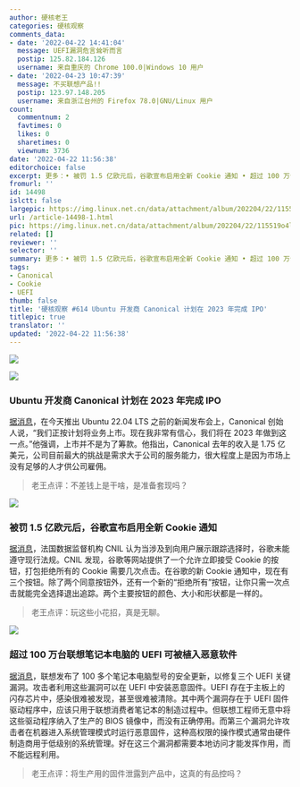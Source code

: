 ```yaml
---
author: 硬核老王
categories: 硬核观察
comments_data:
- date: '2022-04-22 14:41:04'
  message: UEFI漏洞危言耸听而言
  postip: 125.82.184.126
  username: 来自重庆的 Chrome 100.0|Windows 10 用户
- date: '2022-04-23 10:47:39'
  message: 不买联想产品!!
  postip: 123.97.148.205
  username: 来自浙江台州的 Firefox 78.0|GNU/Linux 用户
count:
  commentnum: 2
  favtimes: 0
  likes: 0
  sharetimes: 0
  viewnum: 3736
date: '2022-04-22 11:56:38'
editorchoice: false
excerpt: 更多：• 被罚 1.5 亿欧元后，谷歌宣布启用全新 Cookie 通知 • 超过 100 万台联想笔记本电脑的 UEFI 可被植入恶意软件
fromurl: ''
id: 14498
islctt: false
largepic: https://img.linux.net.cn/data/attachment/album/202204/22/115519o4l6662l9nv9sco3.jpg
url: /article-14498-1.html
pic: https://img.linux.net.cn/data/attachment/album/202204/22/115519o4l6662l9nv9sco3.jpg.thumb.jpg
related: []
reviewer: ''
selector: ''
summary: 更多：• 被罚 1.5 亿欧元后，谷歌宣布启用全新 Cookie 通知 • 超过 100 万台联想笔记本电脑的 UEFI 可被植入恶意软件
tags:
- Canonical
- Cookie
- UEFI
thumb: false
title: '硬核观察 #614 Ubuntu 开发商 Canonical 计划在 2023 年完成 IPO'
titlepic: true
translator: ''
updated: '2022-04-22 11:56:38'
---
```


![](/data/attachment/album/202204/22/115519o4l6662l9nv9sco3.jpg)


![](/data/attachment/album/202204/22/115528ugujabegj49fe49l.jpg)


### Ubuntu 开发商 Canonical 计划在 2023 年完成 IPO


[据消息](https://itwire.com/open-source/canonical-may-go-public-in-2023,-claims-usm-profit-last-year.html)，在今天推出 Ubuntu 22.04 LTS 之前的新闻发布会上，Canonical 创始人说，“我们正按计划将业务上市。现在我非常有信心，我们将在 2023 年做到这一点。”他强调，上市并不是为了筹款。他指出，Canonical 去年的收入是 1.75 亿美元，公司目前最大的挑战是需求大于公司的服务能力，很大程度上是因为市场上没有足够的人才供公司雇佣。



> 
> 老王点评：不差钱上是干啥，是准备套现吗？
> 
> 
> 


![](/data/attachment/album/202204/22/115545s4q4bzybyqjw027q.jpg)


### 被罚 1.5 亿欧元后，谷歌宣布启用全新 Cookie 通知


[据消息](https://www.theverge.com/2022/4/21/23035289/google-reject-all-cookie-button-eu-privacy-data-laws)，法国数据监督机构 CNIL 认为当涉及到向用户展示跟踪选择时，谷歌未能遵守现行法规。CNIL 发现，谷歌等网站提供了一个允许立即接受 Cookie 的按钮，打包拒绝所有的 Cookie 需要几次点击。在谷歌的新 Cookie 通知中，现在有三个按钮。除了两个同意按钮外，还有一个新的“拒绝所有”按钮，让你只需一次点击就能完全选择退出追踪。两个主要按钮的颜色、大小和形状都是一样的。



> 
> 老王点评：玩这些小花招，真是无聊。
> 
> 
> 


![](/data/attachment/album/202204/22/115610h5pibooweee1l0z8.jpg)


### 超过 100 万台联想笔记本电脑的 UEFI 可被植入恶意软件


[据消息](https://arstechnica.com/information-technology/2022/04/bugs-in-100-lenovo-models-fixed-to-prevent-unremovable-infections/)，联想发布了 100 多个笔记本电脑型号的安全更新，以修复三个 UEFI 关键漏洞。攻击者利用这些漏洞可以在 UEFI 中安装恶意固件。UEFI 存在于主板上的闪存芯片中，感染很难被发现，甚至很难被清除。其中两个漏洞存在于 UEFI 固件驱动程序中，应该只用于联想消费者笔记本的制造过程中。但联想工程师无意中将这些驱动程序纳入了生产的 BIOS 镜像中，而没有正确停用。而第三个漏洞允许攻击者在机器进入系统管理模式时运行恶意固件，这种高权限的操作模式通常由硬件制造商用于低级别的系统管理。好在这三个漏洞都需要本地访问才能发挥作用，而不能远程利用。



> 
> 老王点评：将生产用的固件泄露到产品中，这真的有品控吗？
> 
> 
>